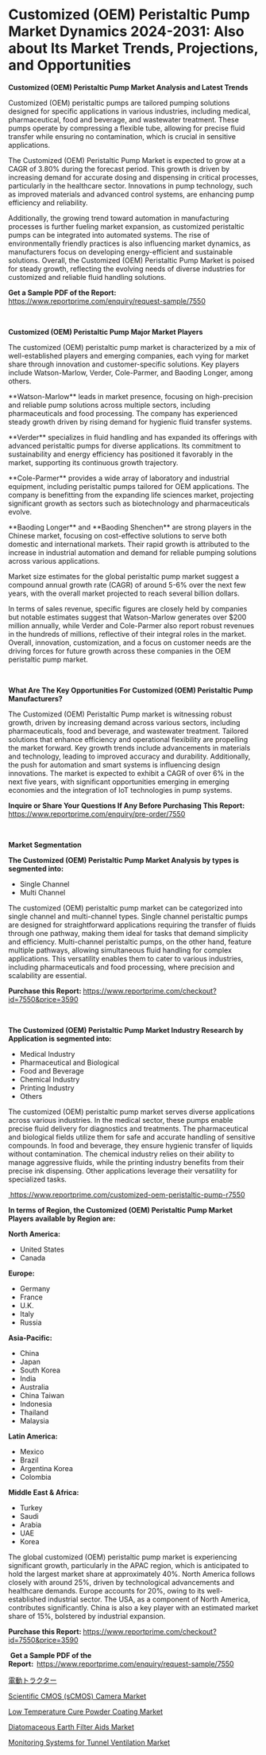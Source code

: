 <p><h1>Customized (OEM) Peristaltic Pump Market Dynamics 2024-2031: Also about Its Market Trends, Projections, and Opportunities</h1></p><p><strong>Customized (OEM) Peristaltic Pump Market Analysis and Latest Trends</strong></p>
<p><p>Customized (OEM) peristaltic pumps are tailored pumping solutions designed for specific applications in various industries, including medical, pharmaceutical, food and beverage, and wastewater treatment. These pumps operate by compressing a flexible tube, allowing for precise fluid transfer while ensuring no contamination, which is crucial in sensitive applications. </p><p>The Customized (OEM) Peristaltic Pump Market is expected to grow at a CAGR of 3.80% during the forecast period. This growth is driven by increasing demand for accurate dosing and dispensing in critical processes, particularly in the healthcare sector. Innovations in pump technology, such as improved materials and advanced control systems, are enhancing pump efficiency and reliability. </p><p>Additionally, the growing trend toward automation in manufacturing processes is further fueling market expansion, as customized peristaltic pumps can be integrated into automated systems. The rise of environmentally friendly practices is also influencing market dynamics, as manufacturers focus on developing energy-efficient and sustainable solutions. Overall, the Customized (OEM) Peristaltic Pump Market is poised for steady growth, reflecting the evolving needs of diverse industries for customized and reliable fluid handling solutions.</p></p>
<p><strong>Get a Sample PDF of the Report:&nbsp;</strong> <a href="https://www.reportprime.com/enquiry/request-sample/7550">https://www.reportprime.com/enquiry/request-sample/7550</a></p>
<p>&nbsp;</p>
<p><strong>Customized (OEM) Peristaltic Pump Major Market Players</strong></p>
<p><p>The customized (OEM) peristaltic pump market is characterized by a mix of well-established players and emerging companies, each vying for market share through innovation and customer-specific solutions. Key players include Watson-Marlow, Verder, Cole-Parmer, and Baoding Longer, among others. </p><p>**Watson-Marlow** leads in market presence, focusing on high-precision and reliable pump solutions across multiple sectors, including pharmaceuticals and food processing. The company has experienced steady growth driven by rising demand for hygienic fluid transfer systems. </p><p>**Verder** specializes in fluid handling and has expanded its offerings with advanced peristaltic pumps for diverse applications. Its commitment to sustainability and energy efficiency has positioned it favorably in the market, supporting its continuous growth trajectory.</p><p>**Cole-Parmer** provides a wide array of laboratory and industrial equipment, including peristaltic pumps tailored for OEM applications. The company is benefitting from the expanding life sciences market, projecting significant growth as sectors such as biotechnology and pharmaceuticals evolve.</p><p>**Baoding Longer** and **Baoding Shenchen** are strong players in the Chinese market, focusing on cost-effective solutions to serve both domestic and international markets. Their rapid growth is attributed to the increase in industrial automation and demand for reliable pumping solutions across various applications.</p><p>Market size estimates for the global peristaltic pump market suggest a compound annual growth rate (CAGR) of around 5-6% over the next few years, with the overall market projected to reach several billion dollars.</p><p>In terms of sales revenue, specific figures are closely held by companies but notable estimates suggest that Watson-Marlow generates over $200 million annually, while Verder and Cole-Parmer also report robust revenues in the hundreds of millions, reflective of their integral roles in the market. Overall, innovation, customization, and a focus on customer needs are the driving forces for future growth across these companies in the OEM peristaltic pump market.</p></p>
<p>&nbsp;</p>
<p><strong>What Are The Key Opportunities For Customized (OEM) Peristaltic Pump Manufacturers?</strong></p>
<p><p>The Customized (OEM) Peristaltic Pump market is witnessing robust growth, driven by increasing demand across various sectors, including pharmaceuticals, food and beverage, and wastewater treatment. Tailored solutions that enhance efficiency and operational flexibility are propelling the market forward. Key growth trends include advancements in materials and technology, leading to improved accuracy and durability. Additionally, the push for automation and smart systems is influencing design innovations. The market is expected to exhibit a CAGR of over 6% in the next five years, with significant opportunities emerging in emerging economies and the integration of IoT technologies in pump systems.</p></p>
<p><strong>Inquire or Share Your Questions If Any Before Purchasing This Report:</strong> <a href="https://www.reportprime.com/enquiry/pre-order/7550">https://www.reportprime.com/enquiry/pre-order/7550</a></p>
<p>&nbsp;</p>
<p><strong>Market Segmentation</strong></p>
<p><strong>The Customized (OEM) Peristaltic Pump Market Analysis by types is segmented into:</strong></p>
<p><ul><li>Single Channel</li><li>Multi Channel</li></ul></p>
<p><p>The customized (OEM) peristaltic pump market can be categorized into single channel and multi-channel types. Single channel peristaltic pumps are designed for straightforward applications requiring the transfer of fluids through one pathway, making them ideal for tasks that demand simplicity and efficiency. Multi-channel peristaltic pumps, on the other hand, feature multiple pathways, allowing simultaneous fluid handling for complex applications. This versatility enables them to cater to various industries, including pharmaceuticals and food processing, where precision and scalability are essential.</p></p>
<p><strong>Purchase this Report:&nbsp;</strong><a href="https://www.reportprime.com/checkout?id=7550&price=3590">https://www.reportprime.com/checkout?id=7550&price=3590</a></p>
<p>&nbsp;</p>
<p><strong>The Customized (OEM) Peristaltic Pump Market Industry Research by Application is segmented into:</strong></p>
<p><ul><li>Medical Industry</li><li>Pharmaceutical and Biological</li><li>Food and Beverage</li><li>Chemical Industry</li><li>Printing Industry</li><li>Others</li></ul></p>
<p><p>The customized (OEM) peristaltic pump market serves diverse applications across various industries. In the medical sector, these pumps enable precise fluid delivery for diagnostics and treatments. The pharmaceutical and biological fields utilize them for safe and accurate handling of sensitive compounds. In food and beverage, they ensure hygienic transfer of liquids without contamination. The chemical industry relies on their ability to manage aggressive fluids, while the printing industry benefits from their precise ink dispensing. Other applications leverage their versatility for specialized tasks.</p></p>
<p><a href="https://www.reportprime.com/customized-oem-peristaltic-pump-r7550">&nbsp;https://www.reportprime.com/customized-oem-peristaltic-pump-r7550</a></p>
<p><strong>In terms of Region, the Customized (OEM) Peristaltic Pump Market Players available by Region are:</strong></p>
<p>
    <p> <strong> North America: </strong>
        <ul>
            <li>United States</li>
            <li>Canada</li>
        </ul>
        </p> 
    <p> <strong> Europe: </strong>
        <ul>
            <li>Germany</li>
            <li>France</li>
            <li>U.K.</li>
            <li>Italy</li>
            <li>Russia</li>
        </ul>
        </p> 
    <p> <strong> Asia-Pacific: </strong>
        <ul>
            <li>China</li>
            <li>Japan</li>
            <li>South Korea</li>
            <li>India</li>
            <li>Australia</li>
            <li>China Taiwan</li>
            <li>Indonesia</li>
            <li>Thailand</li>
            <li>Malaysia</li>
        </ul>
        </p> 
    <p> <strong> Latin America: </strong>
        <ul>
            <li>Mexico</li>
            <li>Brazil</li>
            <li>Argentina Korea</li>
            <li>Colombia</li>
        </ul>
        </p> 
    <p> <strong> Middle East & Africa: </strong>
        <ul>
            <li>Turkey</li>
            <li>Saudi</li>
            <li>Arabia</li>
            <li>UAE</li>
            <li>Korea</li>
        </ul>
    </p>
    </p>
<p><p>The global customized (OEM) peristaltic pump market is experiencing significant growth, particularly in the APAC region, which is anticipated to hold the largest market share at approximately 40%. North America follows closely with around 25%, driven by technological advancements and healthcare demands. Europe accounts for 20%, owing to its well-established industrial sector. The USA, as a component of North America, contributes significantly. China is also a key player with an estimated market share of 15%, bolstered by industrial expansion.</p></p>
<p><strong>Purchase this Report: </strong><a href="https://www.reportprime.com/checkout?id=7550&price=3590">https://www.reportprime.com/checkout?id=7550&price=3590</a></p>
<p>&nbsp;<strong>Get a Sample PDF of the Report:&nbsp;&nbsp;</strong><a href="https://www.reportprime.com/enquiry/request-sample/7550">https://www.reportprime.com/enquiry/request-sample/7550</a></p>
<p><strong></strong></p>
<p><p><a href="https://medium.com/@melliestracke2023/electric-tractors-market-%E3%81%AF-%E3%82%B3%E3%82%B9%E3%83%88%E7%AE%A1%E7%90%86%E3%81%A8%E5%8A%B9%E7%8E%87%E5%90%91%E4%B8%8A%E3%82%92%E5%84%AA%E5%85%88%E3%81%97%E3%81%BE%E3%81%99-%E3%81%95%E3%82%89%E3%81%AB-%E5%A0%B1%E5%91%8A%E6%9B%B8%E3%81%AF%E5%B8%82%E5%A0%B4%E3%81%AE%E9%9C%80%E8%A6%81%E9%9D%A2%E3%81%A8%E4%BE%9B%E7%B5%A6%E9%9D%A2%E3%81%AE%E4%B8%A1%E6%96%B9%E3%82%92%E3%82%AB%E3%83%90%E3%83%BC%E3%81%97%E3%81%A6%E3%81%84%E3%81%BE%E3%81%99-electric-tractors-%E5%B8%82%E5%A0%B4%E3%81%AF-515c6d6661f4">電動トラクター</a></p><p><a href="https://github.com/LaurenShaw586/Market-Research-Report-List-1/blob/main/scientific-cmos-scmos-camera-market.md">Scientific CMOS (sCMOS) Camera Market</a></p><p><a href="https://www.linkedin.com/pulse/low-temperature-cure-powder-coating-market-research-report-qi99f?trackingId=p%2FFx%2Fda0RS2miLEZcGKzSg%3D%3D">Low Temperature Cure Powder Coating Market</a></p><p><a href="https://issuu.com/reportprime-2/docs/diatomaceous-earth-filter-aids-mark_731c31cbc2bc06">Diatomaceous Earth Filter Aids Market</a></p><p><a href="https://medium.com/@minervawunsch/evaluating-global-monitoring-systems-for-tunnel-ventilation-market-trends-and-growth-opportunities-40a37c696f6d">Monitoring Systems for Tunnel Ventilation Market</a></p></p>